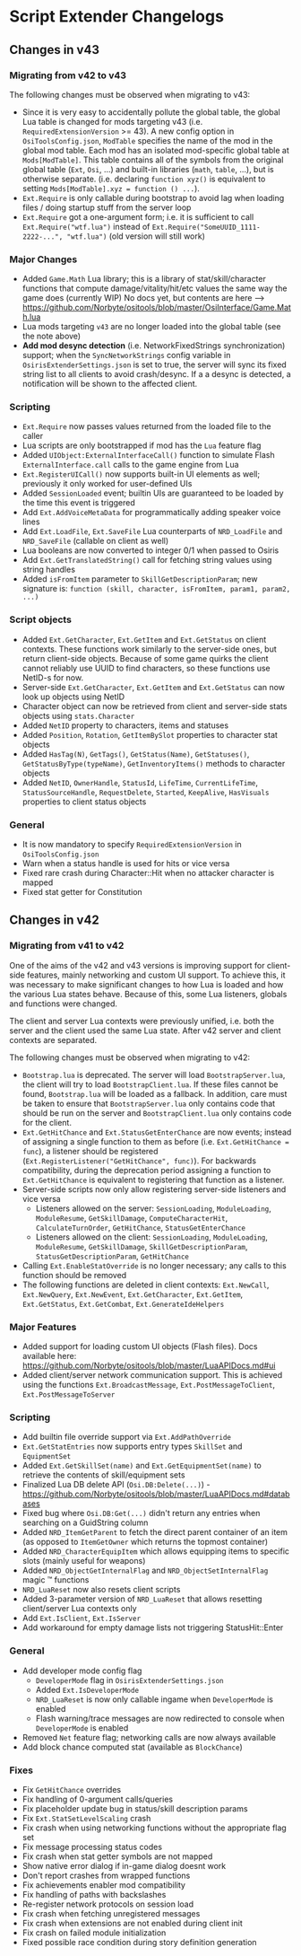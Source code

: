 
# Script Extender Changelogs

## Changes in v43

### Migrating from v42 to v43

The following changes must be observed when migrating to v43:
- Since it is very easy to accidentally pollute the global table, the global Lua table is changed for mods targeting v43 (i.e. `RequiredExtensionVersion` >= 43). A new config option in `OsiToolsConfig.json`, `ModTable` specifies the name of the mod in the global mod table. Each mod has an isolated mod-specific global table at `Mods[ModTable]`. This table contains all of the symbols from the original global table (`Ext`, `Osi`, ...) and built-in libraries (`math`, `table`, ...), but is otherwise separate. (i.e. declaring `function xyz()` is equivalent to setting `Mods[ModTable].xyz = function () ...`).
- `Ext.Require` is only callable during bootstrap to avoid lag when loading files / doing startup stuff from the server loop
- `Ext.Require` got a one-argument form; i.e. it is sufficient to call `Ext.Require("wtf.lua")` instead of `Ext.Require("SomeUUID_1111-2222-...", "wtf.lua")` (old version will still work) 

### Major Changes
 - Added `Game.Math` Lua library; this is a library of stat/skill/character functions that compute damage/vitality/hit/etc values the same way the game does (currently WIP)
    No docs yet, but contents are here --> https://github.com/Norbyte/ositools/blob/master/OsiInterface/Game.Math.lua
 - Lua mods targeting `v43` are no longer loaded into the global table (see the note above)
 - **Add mod desync detection** (i.e. NetworkFixedStrings synchronization) support; when the `SyncNetworkStrings` config variable in `OsirisExtenderSettings.json` is set to true, the server will sync its fixed string list to all clients to avoid crash/desync. If a a desync is detected, a notification will be shown to the affected client.

### Scripting
 - `Ext.Require` now passes values returned from the loaded file to the caller
 - Lua scripts are only bootstrapped if mod has the `Lua` feature flag
 - Added `UIObject:ExternalInterfaceCall()` function to simulate Flash `ExternalInterface.call` calls to the game engine from Lua
 - `Ext.RegisterUICall()` now supports built-in UI elements as well; previously it only worked for user-defined UIs
 - Added `SessionLoaded` event; builtin UIs are guaranteed to be loaded by the time this event is triggered
 - Add `Ext.AddVoiceMetaData` for programmatically adding speaker voice lines
 - Add `Ext.LoadFile`, `Ext.SaveFile` Lua counterparts of `NRD_LoadFile` and `NRD_SaveFile` (callable on client as well)
 - Lua booleans are now converted to integer 0/1 when passed to Osiris
 - Add `Ext.GetTranslatedString()` call for fetching string values using string handles
 - Added `isFromItem` parameter to `SkillGetDescriptionParam`; new signature is: `function (skill, character, isFromItem, param1, param2, ...)`

### Script objects
 - Added `Ext.GetCharacter`, `Ext.GetItem` and `Ext.GetStatus` on client contexts. These functions work similarly to the server-side ones, but return client-side objects. Because of some game quirks the client cannot reliably use UUID to find characters, so these functions use NetID-s for now.
 - Server-side `Ext.GetCharacter`, `Ext.GetItem` and `Ext.GetStatus` can now look up objects using NetID
 - Character object can now be retrieved from client and server-side stats objects using `stats.Character`
 - Added `NetID` property to characters, items and statuses
 - Added `Position`, `Rotation`, `GetItemBySlot` properties to character stat objects
 - Added `HasTag(N)`, `GetTags()`, `GetStatus(Name)`, `GetStatuses()`, `GetStatusByType(typeName)`, `GetInventoryItems()` methods to character objects
 - Added `NetID`, `OwnerHandle`, `StatusId`, `LifeTime`, `CurrentLifeTime`, `StatusSourceHandle`, `RequestDelete`, `Started`, `KeepAlive`, `HasVisuals` properties to client status objects

### General
 - It is now mandatory to specify `RequiredExtensionVersion` in `OsiToolsConfig.json`
 - Warn when a status handle is used for hits or vice versa
 - Fixed rare crash during Character::Hit when no attacker character is mapped
 - Fixed stat getter for Constitution


## Changes in v42

### Migrating from v41 to v42

One of the aims of the v42 and v43 versions is improving support for client-side features, mainly networking and custom UI support. To achieve this, it was necessary to make significant changes to how Lua is loaded and how the various Lua states behave. Because of this, some Lua listeners, globals and functions were changed. 

The client and server Lua contexts were previously unified, i.e. both the server and the client used the same Lua state. After v42 server and client contexts are separated.

The following changes must be observed when migrating to v42:
 - `Bootstrap.lua` is deprecated. The server will load `BootstrapServer.lua`, the client will try to load `BootstrapClient.lua`. If these files cannot be found, `Bootstrap.lua` will be loaded as a fallback. In addition, care must be taken to ensure that `BootstrapServer.lua` only contains code that should be run on the server and `BootstrapClient.lua` only contains code for the client.
 - `Ext.GetHitChance` and `Ext.StatusGetEnterChance` are now events; instead of assigning a single function to them as before (i.e. `Ext.GetHitChance = func`), a listener should be registered (`Ext.RegisterListener("GetHitChance", func)`). For backwards compatibility, during the deprecation period assigning a function to `Ext.GetHitChance` is equivalent to registering that function as a listener.
 - Server-side scripts now only allow registering server-side listeners and vice versa
     - Listeners allowed on the server: 	`SessionLoading`, `ModuleLoading`, `ModuleResume`, `GetSkillDamage`, `ComputeCharacterHit`, `CalculateTurnOrder`, `GetHitChance`, `StatusGetEnterChance`
     - Listeners allowed on the client: 	`SessionLoading`, `ModuleLoading`, `ModuleResume`, `GetSkillDamage`, `SkillGetDescriptionParam`, `StatusGetDescriptionParam`, `GetHitChance`
 - Calling `Ext.EnableStatOverride` is no longer necessary; any calls to this function should be removed
 - The following functions are deleted in client contexts: `Ext.NewCall`, `Ext.NewQuery`, `Ext.NewEvent`, `Ext.GetCharacter`, `Ext.GetItem`, `Ext.GetStatus`, `Ext.GetCombat`, `Ext.GenerateIdeHelpers`

### Major Features
 - Added support for loading custom UI objects (Flash files). Docs available here: https://github.com/Norbyte/ositools/blob/master/LuaAPIDocs.md#ui
 - Added client/server network communication support. This is achieved using the functions `Ext.BroadcastMessage`, `Ext.PostMessageToClient`, `Ext.PostMessageToServer`


### Scripting
 - Add builtin file override support via `Ext.AddPathOverride`
 - `Ext.GetStatEntries` now supports entry types `SkillSet` and `EquipmentSet`
 - Added `Ext.GetSkillSet(name)` and `Ext.GetEquipmentSet(name)` to retrieve the contents of skill/equipment sets
 - Finalized Lua DB delete API (`Osi.DB:Delete(...)`) - https://github.com/Norbyte/ositools/blob/master/LuaAPIDocs.md#databases
 - Fixed bug where `Osi.DB:Get(...)` didn't return any entries when searching on a GuidString column
 - Added `NRD_ItemGetParent` to fetch the direct parent container of an item (as opposed to `ItemGetOwner` which returns the topmost container)
 - Added `NRD_CharacterEquipItem` which allows equipping items to specific slots (mainly useful for weapons)
 - Added `NRD_ObjectGetInternalFlag` and `NRD_ObjectSetInternalFlag` magic :tm: functions
 - `NRD_LuaReset` now also resets client scripts
 - Added 3-parameter version of `NRD_LuaReset` that allows resetting client/server Lua contexts only
 - Add `Ext.IsClient`, `Ext.IsServer`
 - Add workaround for empty damage lists not triggering StatusHit::Enter
 
### General
 - Add developer mode config flag
    - `DeveloperMode` flag in `OsirisExtenderSettings.json`
    - Added `Ext.IsDeveloperMode`
    - `NRD_LuaReset` is now only callable ingame when `DeveloperMode` is enabled
    - Flash warning/trace messages are now redirected to console when `DeveloperMode` is enabled
 - Removed `Net` feature flag; networking calls are now always available
 - Add block chance computed stat (available as `BlockChance`)

### Fixes
 - Fix `GetHitChance` overrides
 - Fix handling of 0-argument calls/queries
 - Fix placeholder update bug in status/skill description params
 - Fix `Ext.StatSetLevelScaling` crash
 - Fix crash when using networking functions without the appropriate flag set
 - Fix message processing status codes
 - Fix crash when stat getter symbols are not mapped
 - Show native error dialog if in-game dialog doesnt work
 - Don't report crashes from wrapped functions
 - Fix achievements enabler mod compatibility
 - Fix handling of paths with backslashes
 - Re-register network protocols on session load
 - Fix crash when fetching unregistered messages
 - Fix crash when extensions are not enabled during client init
 - Fix crash on failed module initialization
 - Fixed possible race condition during story definition generation

 
 
